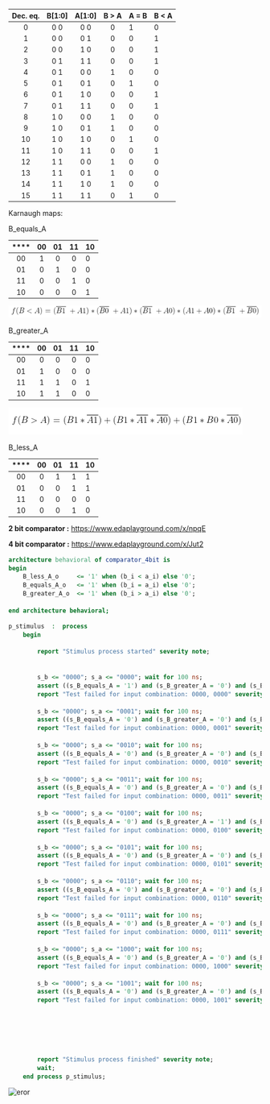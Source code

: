 | **Dec. eq.** | **B[1:0]** | **A[1:0]** | **B > A** | **A = B** | **B < A** |
| :----------: | :--------: | :--------: | :-------: | --------- | --------- |
|      0       |    0 0     |    0 0     |     0     | 1         | 0         |
|      1       |    0 0     |    0 1     |     0     | 0         | 1         |
|      2       |    0 0     |    1 0     |     0     | 0         | 1         |
|      3       |    0 1     |    1 1     |     0     | 0         | 1         |
|      4       |    0 1     |    0 0     |     1     | 0         | 0         |
|      5       |    0 1     |    0 1     |     0     | 1         | 0         |
|      6       |    0 1     |    1 0     |     0     | 0         | 1         |
|      7       |    0 1     |    1 1     |     0     | 0         | 1         |
|      8       |    1 0     |    0 0     |     1     | 0         | 0         |
|      9       |    1 0     |    0 1     |     1     | 0         | 0         |
|      10      |    1 0     |    1 0     |     0     | 1         | 0         |
|      11      |    1 0     |    1 1     |     0     | 0         | 1         |
|      12      |    1 1     |    0 0     |     1     | 0         | 0         |
|      13      |    1 1     |    0 1     |     1     | 0         | 0         |
|      14      |    1 1     |    1 0     |     1     | 0         | 0         |
|      15      |    1 1     |    1 1     |     0     | 1         | 0         |



Karnaugh maps:

B_equals_A

| **** | **00** | **01** | **11** | **10** |
| :--: | :----: | :----: | :----: | ------ |
|  00  |   1    |   0    |   0    | 0      |
|  01  |   0    |   1    |   0    | 0      |
|  11  |   0    |   0    |   1    | 0      |
|  10  |   0    |   0    |   0    | 1      |



![equation_2](equation_2.PNG)

B_greater_A

| **** | **00** | **01** | **11** | **10** |
| :--: | :----: | :----: | :----: | ------ |
|  00  |   0    |   0    |   0    | 0      |
|  01  |   1    |   0    |   0    | 0      |
|  11  |   1    |   1    |   0    | 1      |
|  10  |   1    |   1    |   0    | 0      |



![equation_1](equation_1.PNG)

B_less_A

| **** | **00** | **01** | **11** | **10** |
| :--: | :----: | :----: | :----: | ------ |
|  00  |   0    |   1    |   1    | 1      |
|  01  |   0    |   0    |   1    | 1      |
|  11  |   0    |   0    |   0    | 0      |
|  10  |   0    |   0    |   1    | 0      |

**2 bit comparator :**  https://www.edaplayground.com/x/npqE

**4 bit comparator :**  https://www.edaplayground.com/x/Jut2



```vhdl
architecture behavioral of comparator_4bit is
begin
    B_less_A_o     <= '1' when (b_i < a_i) else '0';
    B_equals_A_o   <= '1' when (b_i = a_i) else '0';
    B_greater_A_o  <= '1' when (b_i > a_i) else '0';
    
end architecture behavioral;
```



```vhdl
p_stimulus  :  process
    begin
    
        report "Stimulus process started" severity note;


        s_b <= "0000"; s_a <= "0000"; wait for 100 ns;
        assert ((s_B_equals_A = '1') and (s_B_greater_A = '0') and (s_B_less_A = '0'))
        report "Test failed for input combination: 0000, 0000" severity error;
        
        s_b <= "0000"; s_a <= "0001"; wait for 100 ns;
        assert ((s_B_equals_A = '0') and (s_B_greater_A = '0') and (s_B_less_A = '1'))
        report "Test failed for input combination: 0000, 0001" severity error;
        
        s_b <= "0000"; s_a <= "0010"; wait for 100 ns;
        assert ((s_B_equals_A = '0') and (s_B_greater_A = '0') and (s_B_less_A = '1'))
        report "Test failed for input combination: 0000, 0010" severity error;
        
        s_b <= "0000"; s_a <= "0011"; wait for 100 ns;
        assert ((s_B_equals_A = '0') and (s_B_greater_A = '0') and (s_B_less_A = '1'))
        report "Test failed for input combination: 0000, 0011" severity error;
        
        s_b <= "0000"; s_a <= "0100"; wait for 100 ns;
        assert ((s_B_equals_A = '0') and (s_B_greater_A = '1') and (s_B_less_A = '0'))
        report "Test failed for input combination: 0000, 0100" severity error;
        
        s_b <= "0000"; s_a <= "0101"; wait for 100 ns;
        assert ((s_B_equals_A = '0') and (s_B_greater_A = '0') and (s_B_less_A = '1'))
        report "Test failed for input combination: 0000, 0101" severity error;
        
        s_b <= "0000"; s_a <= "0110"; wait for 100 ns;
        assert ((s_B_equals_A = '0') and (s_B_greater_A = '0') and (s_B_less_A = '1'))
        report "Test failed for input combination: 0000, 0110" severity error;
        
        s_b <= "0000"; s_a <= "0111"; wait for 100 ns;
        assert ((s_B_equals_A = '0') and (s_B_greater_A = '0') and (s_B_less_A = '1'))
        report "Test failed for input combination: 0000, 0111" severity error;
        
        s_b <= "0000"; s_a <= "1000"; wait for 100 ns;
        assert ((s_B_equals_A = '0') and (s_B_greater_A = '0') and (s_B_less_A = '1'))
        report "Test failed for input combination: 0000, 1000" severity error;
        
        s_b <= "0000"; s_a <= "1001"; wait for 100 ns;
        assert ((s_B_equals_A = '0') and (s_B_greater_A = '0') and (s_B_less_A = '1'))
        report "Test failed for input combination: 0000, 1001" severity error;
        
        
        
        


        report "Stimulus process finished" severity note;
        wait;
    end process p_stimulus;
```

![eror](C:\Users\E5570\Desktop\DE1\Digital-electronics-1\Labs\02-logic\eror.png)